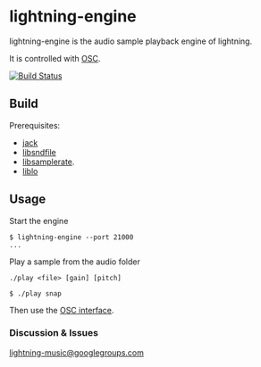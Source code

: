 lightning-engine
===========

lightning-engine is the audio sample playback engine of lightning.

It is controlled with [OSC](http://opensoundcontrol.org).

[![Build Status](https://travis-ci.org/lightning/engine.svg?branch=master)](https://travis-ci.org/lightning/engine)

Build
-----

Prerequisites:

* [jack](jackaudio.org)
* [libsndfile](http://www.mega-nerd.com/libsndfile/)
* [libsamplerate](http://www.mega-nerd.com/SRC/).
* [liblo](http://liblo.sourceforge.net/)

Usage
-----

Start the engine

```shell
$ lightning-engine --port 21000
...
```

Play a sample from the audio folder

`./play <file> [gain] [pitch]`

```shell
$ ./play snap 
```

Then use the [OSC interface](https://github.com/lightning/engine/wiki/lightning-engine-OSC-interface).

### Discussion & Issues

lightning-music@googlegroups.com
